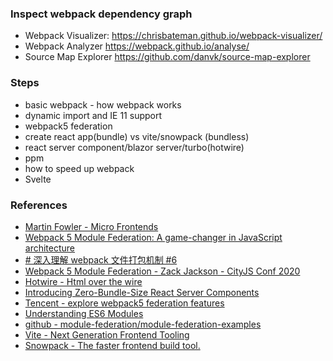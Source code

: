 ### Inspect webpack dependency graph

-   Webpack Visualizer: https://chrisbateman.github.io/webpack-visualizer/
-   Webpack Analyzer https://webpack.github.io/analyse/
-   Source Map Explorer https://github.com/danvk/source-map-explorer

### Steps

-   basic webpack - how webpack works
-   dynamic import and IE 11 support
-   webpack5 federation
-   create react app(bundle) vs vite/snowpack (bundless)
-   react server component/blazor server/turbo(hotwire)
-   ppm
-   how to speed up webpack
-   Svelte

### References

* [Martin Fowler - Micro Frontends](https://martinfowler.com/articles/micro-frontends.html)
* [Webpack 5 Module Federation: A game-changer in JavaScript architecture](indepth.dev/posts/1173/webpack-5-module-federation-a-game-changer-in-javascript-architecture)
* [# 深入理解 webpack 文件打包机制 #6](https://github.com/happylindz/blog/issues/6)
* [Webpack 5 Module Federation - Zack Jackson - CityJS Conf 2020](https://www.youtube.com/watch?v=-ei6RqZilYI&ab_channel=Pusher)
* [Hotwire - Html over the wire](https://hotwire.dev/)
* [Introducing Zero-Bundle-Size React Server Components](https://reactjs.org/blog/2020/12/21/data-fetching-with-react-server-components.html)
* [Tencent - explore webpack5 federation features](http://www.alloyteam.com/2020/04/14338/)
* [Understanding ES6 Modules](https://www.sitepoint.com/understanding-es6-modules/)
* [github - module-federation/module-federation-examples](https://github.com/module-federation/module-federation-examples)
* [Vite - Next Generation Frontend Tooling](https://vitejs.dev/)
* [Snowpack - The faster frontend build tool.](https://www.snowpack.dev/)


